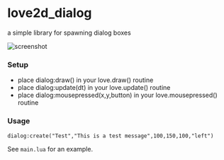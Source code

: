 # love2d_dialog
a simple library for spawning dialog boxes

![screenshot](https://cloud.githubusercontent.com/assets/1535179/16829675/d7e62658-4991-11e6-9cc7-4a249081dbd5.png)

### Setup

* place dialog:draw() in your love.draw() routine
* place dialog:update(dt) in your love.update() routine
* place dialog:mousepressed(x,y,button) in your love.mousepressed() routine
 
### Usage
``dialog:create("Test","This is a test message",100,150,100,"left")``
 
See `main.lua` for an example.
